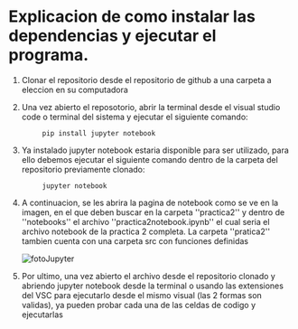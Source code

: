 # Explicacion de como instalar las dependencias y ejecutar el programa.

1) Clonar el repositorio desde el repositorio de github a una carpeta a eleccion en su computadora
2) Una vez abierto el reposotorio, abrir la terminal desde el visual studio code o terminal del sistema y ejecutar el siguiente comando:
     ``` console
          pip install jupyter notebook
     ```
3) Ya instalado jupyter notebook estaria disponible para ser utilizado, para ello debemos ejecutar el siguiente comando dentro de la carpeta del repositorio previamente clonado:
     ``` console
          jupyter notebook
     ```
4) A continuacion, se les abrira la pagina de notebook como se ve en la imagen, en el que deben buscar en la carpeta ''practica2'' y dentro de ''notebooks'' el archivo ''practica2notebook.ipynb'' el cual seria el archivo notebook de la practica 2 completa. La carpeta ''pratica2'' tambien cuenta con una carpeta src con funciones definidas

    ![fotoJupyter](https://github.com/user-attachments/assets/e5e78241-f8d3-4d55-a0ab-26a25f3097f3)

5) Por ultimo, una vez abierto el archivo desde el repositorio clonado y abriendo jupyter notebook desde la terminal o usando las extensiones del VSC para ejecutarlo desde el mismo visual (las 2 formas son validas), ya pueden probar cada una de las celdas de codigo y ejecutarlas
